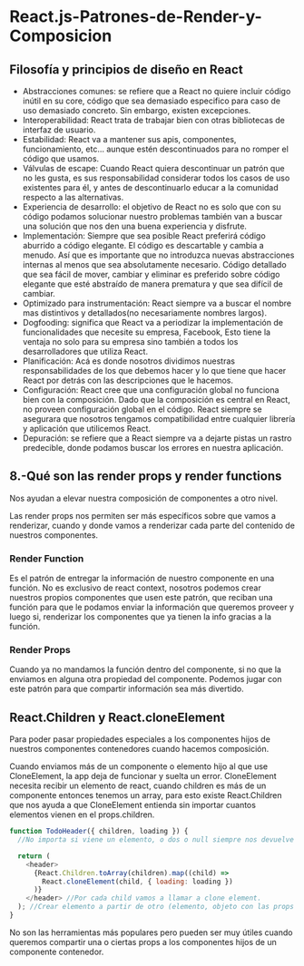 # React.js-Patrones-de-Render-y-Composicion

## Filosofía y principios de diseño en React

- Abstracciones comunes: se refiere que a React no quiere incluir código inútil en su core, código que sea demasiado especifico para caso de uso demasiado concreto. Sin embargo, existen excepciones.
- Interoperabilidad: React trata de trabajar bien con otras bibliotecas de interfaz de usuario.
- Estabilidad: React va a mantener sus apis, componentes, funcionamiento, etc… aunque estén descontinuados para no romper el código que usamos.
- Válvulas de escape: Cuando React quiera descontinuar un patrón que no les gusta, es sus responsabilidad considerar todos los casos de uso existentes para él, y antes de descontinuarlo educar a la comunidad respecto a las alternativas.
- Experiencia de desarrollo: el objetivo de React no es solo que con su código podamos solucionar nuestro problemas también van a buscar una solución que nos den una buena experiencia y disfrute.
- Implementación: Siempre que sea posible React preferirá código aburrido a código elegante. El código es descartable y cambia a menudo. Así que es importante que no introduzca nuevas abstracciones internas al menos que sea absolutamente necesario. Código detallado que sea fácil de mover, cambiar y eliminar es preferido sobre código elegante que esté abstraído de manera prematura y que sea difícil de cambiar.
- Optimizado para instrumentación: React siempre va a buscar el nombre mas distintivos y detallados(no necesariamente nombres largos).
- Dogfooding: significa que React va a periodizar la implementación de funcionalidades que necesite su empresa, Facebook, Esto tiene la ventaja no solo para su empresa sino también a todos los desarrolladores que utiliza React.
- Planificación: Acá es donde nosotros dividimos nuestras responsabilidades de los que debemos hacer y lo que tiene que hacer React por detrás con las descripciones que le hacemos.
- Configuración: React cree que una configuración global no funciona bien con la composición. Dado que la composición es central en React, no proveen configuración global en el código. React siempre se asegurara que nosotros tengamos compatibilidad entre cualquier librería y aplicación que utilicemos React.
- Depuración: se refiere que a React siempre va a dejarte pistas un rastro predecible, donde podamos buscar los errores en nuestra aplicación.

## 8.-Qué son las render props y render functions

Nos ayudan a elevar nuestra composición de componentes a otro nivel.

Las render props nos permiten ser más específicos sobre que vamos a renderizar, cuando y donde vamos a renderizar cada parte del contenido de nuestros componentes.

### Render Function

Es el patrón de entregar la información de nuestro componente en una función. No es exclusivo de react context, nosotros podemos crear nuestros propios componentes que usen este patrón, que reciban una función para que le podamos enviar la información que queremos proveer y luego si, renderizar los componentes que ya tienen la info gracias a la función.

### Render Props

Cuando ya no mandamos la función dentro del componente, si no que la enviamos en alguna otra propiedad del componente. Podemos jugar con este patrón para que compartir información sea más divertido.

## React.Children y React.cloneElement

Para poder pasar propiedades especiales a los componentes hijos de nuestros componentes contenedores cuando hacemos composición.

Cuando enviamos más de un componente o elemento hijo al que use CloneElement, la app deja de funcionar y suelta un error. CloneElement necesita recibir un elemento de react, cuando children es más de un componente entonces tenemos un array, para esto existe React.Children que nos ayuda a que CloneElement entienda sin importar cuantos elementos vienen en el props.children.

```js
function TodoHeader({ children, loading }) {
  //No importa si viene un elemento, o dos o null siempre nos devuelve un array

  return (
    <header>
      {React.Children.toArray(children).map((child) =>
        React.cloneElement(child, { loading: loading })
      )}
    </header> //Por cada child vamos a llamar a clone element.
  ); //Crear elemento a partir de otro (elemento, objeto con las props que queramos que tenga)
}
```

No son las herramientas más populares pero pueden ser muy útiles cuando queremos compartir una o ciertas props a los componentes hijos de un componente contenedor.

